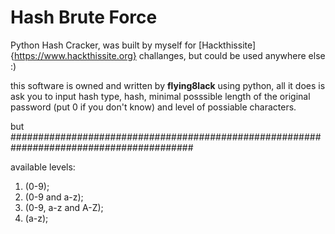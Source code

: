 # Hash Brute Force
Python Hash Cracker, was built by myself for [Hackthissite]{https://www.hackthissite.org} challanges, but could be used anywhere else :)


this software is owned and written by **flying8lack** using python, all it does is ask you to input hash type, hash, minimal posssible length of the
original password (put 0 if you don't know) and level of possiable characters.

but
#########################################################################################

available levels:
1. (0-9);
2. (0-9 and a-z);
3. (0-9, a-z and A-Z);
4. (a-z);
